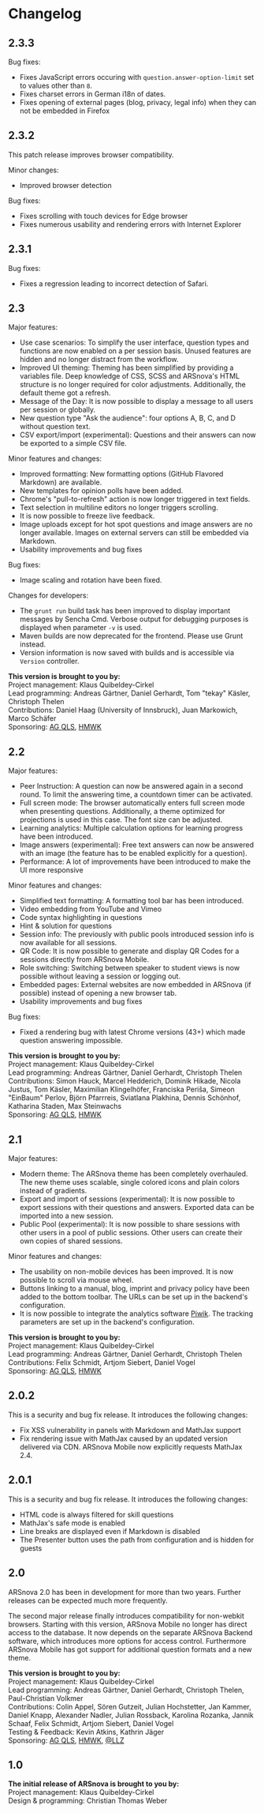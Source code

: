 # Changelog

## 2.3.3
Bug fixes:
* Fixes JavaScript errors occuring with `question.answer-option-limit` set to
  values other than `8`.
* Fixes charset errors in German i18n of dates.
* Fixes opening of external pages (blog, privacy, legal info) when they can not
  be embedded in Firefox

## 2.3.2
This patch release improves browser compatibility.

Minor changes:
* Improved browser detection

Bug fixes:
* Fixes scrolling with touch devices for Edge browser
* Fixes numerous usability and rendering errors with Internet Explorer

## 2.3.1
Bug fixes:
* Fixes a regression leading to incorrect detection of Safari.

## 2.3
Major features:
* Use case scenarios: To simplify the user interface, question types and
  functions are now enabled on a per session basis. Unused features are hidden
  and no longer distract from the workflow.
* Improved UI theming: Theming has been simplified by providing a variables
  file. Deep knowledge of CSS, SCSS and ARSnova's HTML structure is no longer
  required for color adjustments. Additionally, the default theme got a refresh.
* Message of the Day: It is now possible to display a message to all users per
  session or globally.
* New question type "Ask the audience": four options A, B, C, and D without
  question text.
* CSV export/import (experimental): Questions and their answers can now be
  exported to a simple CSV file.

Minor features and changes:
* Improved formatting: New formatting options (GitHub Flavored Markdown) are
  available.
* New templates for opinion polls have been added.
* Chrome's "pull-to-refresh" action is now longer triggered in text fields.
* Text selection in multiline editors no longer triggers scrolling.
* It is now possible to freeze live feedback.
* Image uploads except for hot spot questions and image answers are no longer
  available. Images on external servers can still be embedded via Markdown.
* Usability improvements and bug fixes

Bug fixes:
* Image scaling and rotation have been fixed.

Changes for developers:
* The `grunt run` build task has been improved to display important messages by
  Sencha Cmd. Verbose output for debugging purposes is displayed when parameter
  `-v` is used.
* Maven builds are now deprecated for the frontend. Please use Grunt instead.
* Version information is now saved with builds and is accessible via `Version`
  controller.

**This version is brought to you by:**  
Project management: Klaus Quibeldey-Cirkel  
Lead programming: Andreas Gärtner, Daniel Gerhardt, Tom "tekay" Käsler,
Christoph Thelen  
Contributions: Daniel Haag (University of Innsbruck), Juan Markowich,
Marco Schäfer  
Sponsoring: [AG QLS](https://www.thm.de/site/en/hochschule/service/ag-qls.html),
[HMWK](https://wissenschaft.hessen.de/wissenschaft/it-neue-medien/kompetenznetz-e-learning-hessen)


## 2.2
Major features:
* Peer Instruction: A question can now be answered again in a second round.
  To limit the answering time, a countdown timer can be activated.
* Full screen mode: The browser automatically enters full screen mode when
  presenting questions. Additionally, a theme optimized for projections is used
  in this case. The font size can be adjusted.
* Learning analytics: Multiple calculation options for learning progress have
  been introduced.
* Image answers (experimental): Free text answers can now be answered with an
  image (the feature has to be enabled explicitly for a question).
* Performance: A lot of improvements have been introduced to make the UI more
  responsive

Minor features and changes:
* Simplified text formatting: A formatting tool bar has been introduced.
* Video embedding from YouTube and Vimeo
* Code syntax highlighting in questions
* Hint & solution for questions
* Session info: The previously with public pools introduced session info is now
  available for all sessions.
* QR Code: It is now possible to generate and display QR Codes for a sessions
  directly from ARSnova Mobile.
* Role switching: Switching between speaker to student views is now possible
  without leaving a session or logging out.
* Embedded pages: External websites are now embedded in ARSnova (if possible)
  instead of opening a new browser tab.
* Usability improvements and bug fixes

Bug fixes:
* Fixed a rendering bug with latest Chrome versions (43+) which made question
  answering impossible.

**This version is brought to you by:**  
Project management: Klaus Quibeldey-Cirkel  
Lead programming: Andreas Gärtner, Daniel Gerhardt, Christoph Thelen  
Contributions: Simon Hauck, Marcel Hedderich, Dominik Hikade, Nicola Justus,
Tom Käsler, Maximilian Klingelhöfer, Franciska Periša, Simeon "EinBaum" Perlov,
Björn Pfarrreis, Sviatlana Plakhina, Dennis Schönhof, Katharina Staden,
Max Steinwachs  
Sponsoring: [AG QLS](https://www.thm.de/site/en/hochschule/service/ag-qls.html),
[HMWK](https://wissenschaft.hessen.de/wissenschaft/it-neue-medien/kompetenznetz-e-learning-hessen)  


## 2.1
Major features:
* Modern theme: The ARSnova theme has been completely overhauled. The new theme
  uses scalable, single colored icons and plain colors instead of
  gradients.
* Export and import of sessions (experimental): It is now possible to export
  sessions with their questions and answers. Exported data can be imported into
  a new session.
* Public Pool (experimental): It is now possible to share sessions with other
  users in a pool of public sessions. Other users can create their own copies of
  shared sessions.

Minor features and changes:
* The usability on non-mobile devices has been improved. It is now possible to
  scroll via mouse wheel.
* Buttons linking to a manual, blog, imprint and privacy policy have been added
  to the bottom toolbar. The URLs can be set up in the backend's configuration.
* It is now possible to integrate the analytics software
  [Piwik](http://piwik.org). The tracking parameters are set up in the backend's
  configuration.

**This version is brought to you by:**  
Project management: Klaus Quibeldey-Cirkel  
Lead programming: Andreas Gärtner, Daniel Gerhardt, Christoph Thelen  
Contributions: Felix Schmidt, Artjom Siebert, Daniel Vogel  
Sponsoring: [AG QLS](https://www.thm.de/site/en/hochschule/service/ag-qls.html),
[HMWK](https://wissenschaft.hessen.de/wissenschaft/it-neue-medien/kompetenznetz-e-learning-hessen)  


## 2.0.2
This is a security and bug fix release. It introduces the following changes:
* Fix XSS vulnerability in panels with Markdown and MathJax support
* Fix rendering issue with MathJax caused by an updated version delivered via
  CDN. ARSnova Mobile now explicitly requests MathJax 2.4.

## 2.0.1
This is a security and bug fix release. It introduces the following changes:
* HTML code is always filtered for skill questions
* MathJax's safe mode is enabled
* Line breaks are displayed even if Markdown is disabled
* The Presenter button uses the path from configuration and is hidden for
  guests

## 2.0
ARSnova 2.0 has been in development for more than two years. Further releases
can be expected much more frequently.

The second major release finally introduces compatibility for non-webkit
browsers. Starting with this version, ARSnova Mobile no longer has direct
access to the database. It now depends on the separate ARSnova Backend
software, which introduces more options for access control. Furthermore ARSnova
Mobile has got support for additional question formats and a new theme.

**This version is brought to you by:**  
Project management: Klaus Quibeldey-Cirkel  
Lead programming: Andreas Gärtner, Daniel Gerhardt, Christoph Thelen,
Paul-Christian Volkmer  
Contributions: Colin Appel, Sören Gutzeit, Julian Hochstetter, Jan Kammer,
Daniel Knapp, Alexander Nadler, Julian Rossback, Karolina Rozanka, Jannik
Schaaf, Felix Schmidt, Artjom Siebert, Daniel Vogel  
Testing & Feedback: Kevin Atkins, Kathrin Jäger  
Sponsoring: [AG QLS](https://www.thm.de/site/en/hochschule/service/ag-qls.html),
[HMWK](https://wissenschaft.hessen.de/wissenschaft/it-neue-medien/kompetenznetz-e-learning-hessen),
[@LLZ](http://llz.uni-halle.de/)  


## 1.0
**The initial release of ARSnova is brought to you by:**  
Project management: Klaus Quibeldey-Cirkel  
Design & programming: Christian Thomas Weber  
